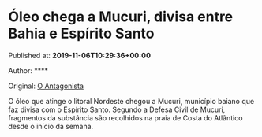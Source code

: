 
# Óleo chega a Mucuri, divisa entre Bahia e Espírito Santo

Published at: **2019-11-06T10:29:36+00:00**

Author: ****

Original: [O Antagonista](https://www.oantagonista.com/brasil/oleo-chega-a-mucuri-divisa-entre-bahia-e-espirito-santo/)

O óleo que atinge o litoral Nordeste chegou a Mucuri, município baiano que faz divisa com o Espírito Santo.
Segundo a Defesa Civil de Mucuri, fragmentos da substância são recolhidos na praia de Costa do Atlântico desde o início da semana.
